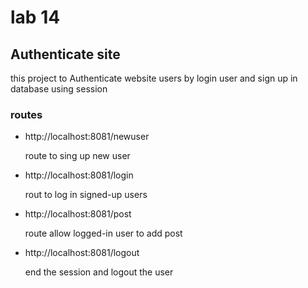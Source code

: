 # lab 14 
## Authenticate site 
this project to Authenticate website users by login user and sign up in database using session

### routes 
- http://localhost:8081/newuser 

  route to  sing up new user 

- http://localhost:8081/login

  rout to log in signed-up users 

- http://localhost:8081/post

  route allow logged-in user to add post  
- http://localhost:8081/logout

   end the session and logout the user 